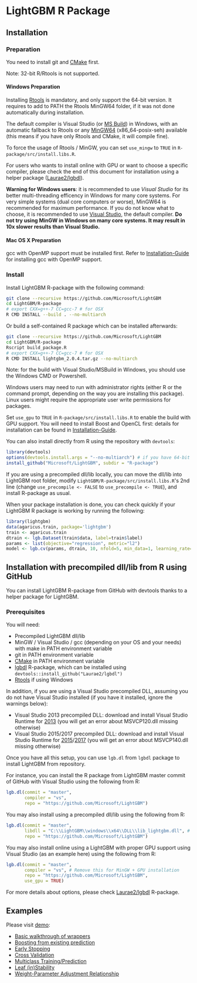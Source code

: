 LightGBM R Package
==================

Installation
------------

### Preparation

You need to install git and [CMake](https://cmake.org/) first.

Note: 32-bit R/Rtools is not supported.

#### Windows Preparation

Installing [Rtools](https://cran.r-project.org/bin/windows/Rtools/) is mandatory, and only support the 64-bit version. It requires to add to PATH the Rtools MinGW64 folder, if it was not done automatically during installation.

The default compiler is Visual Studio (or [MS Build](https://www.visualstudio.com/downloads/#build-tools-for-visual-studio-2017)) in Windows, with an automatic fallback to Rtools or any [MinGW64](https://sourceforge.net/projects/mingw-w64/files/Toolchains%20targetting%20Win64/Personal%20Builds/mingw-builds/) (x86_64-posix-seh) available (this means if you have only Rtools and CMake, it will compile fine).

To force the usage of Rtools / MinGW, you can set `use_mingw` to `TRUE` in `R-package/src/install.libs.R`.

For users who wants to install online with GPU or want to choose a specific compiler, please check the end of this document for installation using a helper package ([Laurae2/lgbdl](https://github.com/Laurae2/lgbdl/)).

**Warning for Windows users**: it is recommended to use *Visual Studio* for its better multi-threading efficency in Windows for many core systems. For very simple systems (dual core computers or worse), MinGW64 is recommended for maximum performance. If you do not know what to choose, it is recommended to use [Visual Studio](https://www.visualstudio.com/downloads/#build-tools-for-visual-studio-2017), the default compiler. **Do not try using MinGW in Windows on many core systems. It may result in 10x slower results than Visual Studio.**

#### Mac OS X Preparation

gcc with OpenMP support must be installed first. Refer to [Installation-Guide](https://github.com/Microsoft/LightGBM/blob/master/docs/Installation-Guide.rst#osx) for installing gcc with OpenMP support.

### Install

Install LightGBM R-package with the following command:

```sh
git clone --recursive https://github.com/Microsoft/LightGBM
cd LightGBM/R-package
# export CXX=g++-7 CC=gcc-7 # for OSX
R CMD INSTALL --build . --no-multiarch
```

Or build a self-contained R package which can be installed afterwards:

```sh
git clone --recursive https://github.com/Microsoft/LightGBM
cd LightGBM/R-package
Rscript build_package.R
# export CXX=g++-7 CC=gcc-7 # for OSX
R CMD INSTALL lightgbm_2.0.4.tar.gz --no-multiarch
``` 

Note: for the build with Visual Studio/MSBuild in Windows, you should use the Windows CMD or Powershell.

Windows users may need to run with administrator rights (either R or the command prompt, depending on the way you are installing this package). Linux users might require the appropriate user write permissions for packages.

Set `use_gpu` to `TRUE` in `R-package/src/install.libs.R` to enable the build with GPU support. You will need to install Boost and OpenCL first: details for installation can be found in [Installation-Guide](https://github.com/Microsoft/LightGBM/blob/master/docs/Installation-Guide.rst#build-gpu-version).

You can also install directly from R using the repository with `devtools`:

```r
library(devtools)
options(devtools.install.args = "--no-multiarch") # if you have 64-bit R only, you can skip this
install_github("Microsoft/LightGBM", subdir = "R-package")
```

If you are using a precompiled dll/lib locally, you can move the dll/lib into LightGBM root folder, modify `LightGBM/R-package/src/install.libs.R`'s 2nd line (change `use_precompile <- FALSE` to `use_precompile <- TRUE`), and install R-package as usual.

When your package installation is done, you can check quickly if your LightGBM R package is working by running the following:

```r
library(lightgbm)
data(agaricus.train, package='lightgbm')
train <- agaricus.train
dtrain <- lgb.Dataset(train$data, label=train$label)
params <- list(objective="regression", metric="l2")
model <- lgb.cv(params, dtrain, 10, nfold=5, min_data=1, learning_rate=1, early_stopping_rounds=10)
```

Installation with precompiled dll/lib from R using GitHub
---------------------------------------------------------

You can install LightGBM R-package from GitHub with devtools thanks to a helper package for LightGBM.

### Prerequisites

You will need:

* Precompiled LightGBM dll/lib
* MinGW / Visual Studio / gcc (depending on your OS and your needs) with make in PATH environment variable
* git in PATH environment variable
* [CMake](https://cmake.org/) in PATH environment variable
* [lgbdl](https://github.com/Laurae2/lgbdl/) R-package, which can be installed using `devtools::install_github("Laurae2/lgbdl")`
* [Rtools](https://cran.r-project.org/bin/windows/Rtools/) if using Windows

In addition, if you are using a Visual Studio precompiled DLL, assuming you do not have Visual Studio installed (if you have it installed, ignore the warnings below):

* Visual Studio 2013 precompiled DLL: download and install Visual Studio Runtime for [2013](https://support.microsoft.com/en-us/help/3179560/update-for-visual-c-2013-and-visual-c-redistributable-package) (you will get an error about MSVCP120.dll missing otherwise)
* Visual Studio 2015/2017 precompiled DLL: download and install Visual Studio Runtime for [2015](https://www.microsoft.com/en-us/download/details.aspx?id=52685)/[2017](https://go.microsoft.com/fwlink/?LinkId=746572) (you will get an error about MSVCP140.dll missing otherwise)

Once you have all this setup, you can use `lgb.dl` from `lgbdl` package to install LightGBM from repository.

For instance, you can install the R package from LightGBM master commit of GitHub with Visual Studio using the following from R:

```r
lgb.dl(commit = "master",
       compiler = "vs",
       repo = "https://github.com/Microsoft/LightGBM")
```

You may also install using a precompiled dll/lib using the following from R:

```r
lgb.dl(commit = "master",
       libdll = "C:\\LightGBM\\windows\\x64\\DLL\\lib_lightgbm.dll", # YOUR PRECOMPILED DLL
       repo = "https://github.com/Microsoft/LightGBM")
```

You may also install online using a LightGBM with proper GPU support using Visual Studio (as an example here) using the following from R:

```r
lgb.dl(commit = "master",
       compiler = "vs", # Remove this for MinGW + GPU installation
       repo = "https://github.com/Microsoft/LightGBM",
       use_gpu = TRUE)
```

For more details about options, please check [Laurae2/lgbdl](https://github.com/Laurae2/lgbdl/) R-package.

Examples
--------

Please visit [demo](demo):

* [Basic walkthrough of wrappers](demo/basic_walkthrough.R)
* [Boosting from existing prediction](demo/boost_from_prediction.R)
* [Early Stopping](demo/early_stopping.R)
* [Cross Validation](demo/cross_validation.R)
* [Multiclass Training/Prediction](demo/multiclass.R)
* [Leaf (in)Stability](demo/leaf_stability.R)
* [Weight-Parameter Adjustment Relationship](demo/weight_param.R)
